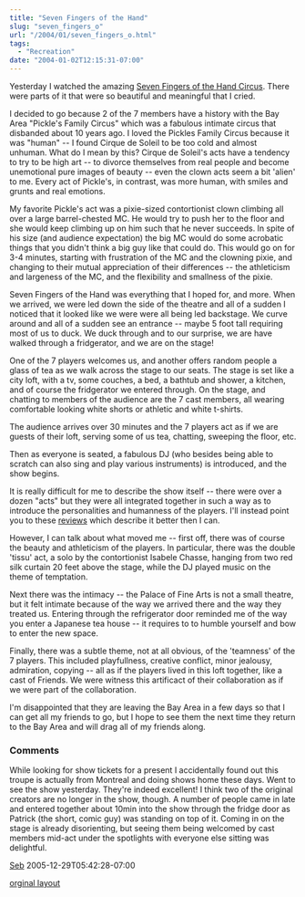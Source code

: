 ```yaml
---
title: "Seven Fingers of the Hand"
slug: "seven_fingers_o"
url: "/2004/01/seven_fingers_o.html"
tags:
  - "Recreation"
date: "2004-01-02T12:15:31-07:00"
---
```

<p>Yesterday I watched the amazing <a href="http://www.les7doigtsdelamain.com/menu.html">Seven Fingers of the Hand Circus</a>. There were parts of it that were so beautiful and meaningful that I cried.</p>
<p>I decided to go because 2 of the 7 members have a history with the Bay Area "Pickle's Family Circus" which was a fabulous intimate circus that disbanded about 10 years ago. I loved the Pickles Family Circus because it was "human" -- I found Cirque de Soleil to be too cold and almost unhuman. What do I mean by this? Cirque de Soleil's acts have a tendency to try to be high art -- to divorce themselves from real people and become unemotional pure images of beauty -- even the clown acts seem a bit 'alien' to me. Every act of Pickle's, in contrast, was more human, with smiles and grunts and real emotions.</p>
<p>My favorite Pickle's act was a pixie-sized contortionist clown climbing all over a large barrel-chested MC. He would try to push her to the floor and she would keep climbing up on him such that he never succeeds. In spite of his size (and audience expectation) the big MC would do some acrobatic things that you didn't think a big guy like that could do. This would go on for 3-4 minutes, starting with frustration of the MC and the clowning pixie, and changing to their mutual appreciation of their differences -- the athleticism and largeness of the MC, and the flexibility and smallness of the pixie.</p>
<p>Seven Fingers of the Hand was everything that I hoped for, and more. When we arrived, we were led down the side of the theatre and all of a sudden I noticed that it looked like we were were all being led backstage. We curve around and all of a sudden see an entrance -- maybe 5 foot tall requiring most of us to duck. We duck through and to our surprise, we are have walked through a fridgerator, and we are on the stage!</p>
<p>One of the 7 players welcomes us, and another offers random people a glass of tea as we walk across the stage to our seats. The stage is set like a city loft, with a tv, some couches, a bed, a bathtub and shower, a kitchen, and of course the fridgerator we entered through. On the stage, and chatting to members of the audience are the 7 cast members, all wearing comfortable looking white shorts or athletic and white t-shirts.</p>
<p>The audience arrives over 30 minutes and the 7 players act as if we are guests of their loft, serving some of us tea, chatting, sweeping the floor, etc.  </p>
<p>Then as everyone is seated, a fabulous DJ (who besides being able to scratch can also sing and play various instruments) is introduced, and the show begins.</p>
<p>It is really difficult for me to describe the show itself -- there were over a dozen "acts" but they were all integrated together in such a way as to introduce the personalities and humanness of the players. I'll instead point you to these <a href="http://www.circuscenter.org/7Fingers/Reviews.htm">reviews</a> which describe it better then I can.</p>
<p>However, I can talk about what moved me -- first off, there was of course the beauty and athleticism of the players. In particular, there was the double 'tissu' act, a solo by the contortionist Isabele Chasse, hanging from two red silk curtain 20 feet above the stage, while the DJ played music on the theme of temptation.</p>
<p>Next there was the intimacy -- the Palace of Fine Arts is not a small theatre, but it felt intimate because of the way we arrived there and the way they treated us. Entering through the refrigerator door reminded me of the way you enter a Japanese tea house -- it requires to to humble yourself and bow to enter the new space.</p>
<p>Finally, there was a subtle theme, not at all obvious, of the 'teamness' of the 7 players. This included playfullness, creative conflict, minor jealousy, admiration, copying -- all as if the players lived in this loft together, like a cast of Friends. We were witness this artificact of their collaboration as if we were part of the collaboration.</p>
<p>I'm disappointed that they are leaving the Bay Area in a few days so that I can get all my friends to go, but I hope to see them the next time they return to the Bay Area and will drag all of my friends along.</p>
<footer><h3>Comments</h3>
<div class="u-comment h-cite">
<p class="p-content p-name">While looking for show tickets for a present I accidentally found out this troupe is actually from Montreal and doing shows home these days. Went to see the show yesterday. They're indeed excellent! I think two of the original creators are no longer in the show, though.
A number of people came in late and entered together about 10min into the show through the fridge door as Patrick (the short, comic guy) was standing on top of it. Coming in on the stage is already disorienting, but seeing them being welcomed by cast members mid-act under the spotlights with everyone else sitting was delightful.
</p>
<a class="u-author h-card" href="http://seb.notlong.com">Seb</a>
<time class="dt-published" datetime="2005-12-29T05:42:28-07:00">2005-12-29T05:42:28-07:00</time>
</div>
</footer>
<p class="previous"><a href="/previous/2004/01/seven_fingers_o.html" rel="syndication">orginal layout</a></p>
